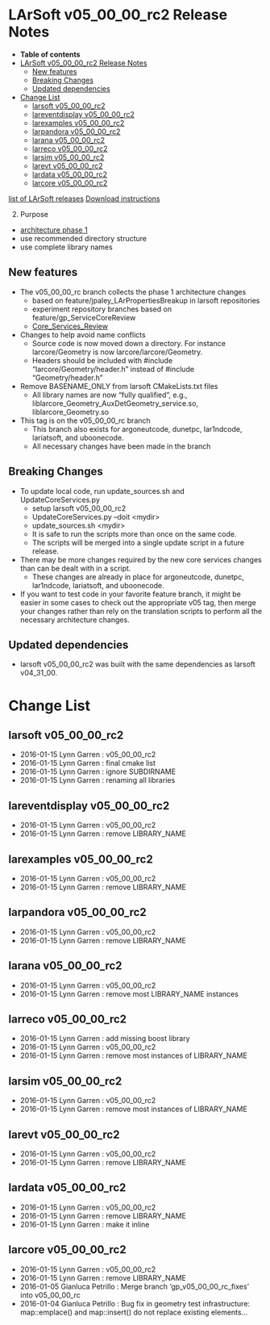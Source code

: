 LArSoft v05\_00\_00\_rc2 Release Notes
===============================================================================

-   **Table of contents**
-   [LArSoft v05\_00\_00\_rc2 Release Notes](#LArSoft-v05_00_00_rc2-Release-Notes)
    -   [New features](#New-features)
    -   [Breaking Changes](#Breaking-Changes)
    -   [Updated dependencies](#Updated-dependencies)
-   [Change List](#Change-List)
    -   [larsoft v05\_00\_00\_rc2](#larsoft-v05_00_00_rc2)
    -   [lareventdisplay v05\_00\_00\_rc2](#lareventdisplay-v05_00_00_rc2)
    -   [larexamples v05\_00\_00\_rc2](#larexamples-v05_00_00_rc2)
    -   [larpandora v05\_00\_00\_rc2](#larpandora-v05_00_00_rc2)
    -   [larana v05\_00\_00\_rc2](#larana-v05_00_00_rc2)
    -   [larreco v05\_00\_00\_rc2](#larreco-v05_00_00_rc2)
    -   [larsim v05\_00\_00\_rc2](#larsim-v05_00_00_rc2)
    -   [larevt v05\_00\_00\_rc2](#larevt-v05_00_00_rc2)
    -   [lardata v05\_00\_00\_rc2](#lardata-v05_00_00_rc2)
    -   [larcore v05\_00\_00\_rc2](#larcore-v05_00_00_rc2)

[list of LArSoft releases](LArSoft_release_list)
[Download instructions](http://scisoft.fnal.gov/scisoft/bundles/larsoft/v05_00_00_rc2/larsoft-v05_00_00_rc2.html)

2. Purpose

-   [architecture phase 1](Core_Services_Review)
-   use recommended directory structure
-   use complete library names

New features
------------------------------

-   The v05\_00\_00\_rc branch collects the phase 1 architecture changes
    -   based on feature/jpaley\_LArPropertiesBreakup in larsoft repositories
    -   experiment repository branches based on feature/gp\_ServiceCoreReview
    -   [Core\_Services\_Review](Core_Services_Review)
-   Changes to help avoid name conflicts
    -   Source code is now moved down a directory. For instance larcore/Geometry is now larcore/larcore/Geometry.
    -   Headers should be included with \#include “larcore/Geometry/header.h” instead of \#include “Geometry/header.h”
-   Remove BASENAME\_ONLY from larsoft CMakeLists.txt files
    -   All library names are now “fully qualified”, e.g., liblarcore\_Geometry\_AuxDetGeometry\_service.so, liblarcore\_Geometry.so
-   This tag is on the v05\_00\_00\_rc branch
    -   This branch also exists for argoneutcode, dunetpc, lar1ndcode, lariatsoft, and uboonecode.
    -   All necessary changes have been made in the branch

Breaking Changes
--------------------------------------

-   To update local code, run update\_sources.sh and UpdateCoreServices.py
    -   setup larsoft v05\_00\_00\_rc2
    -   UpdateCoreServices.py –doit \<mydir\>
    -   update\_sources.sh \<mydir\>
    -   It is safe to run the scripts more than once on the same code.
    -   The scripts will be merged into a single update script in a future release.
-   There may be more changes required by the new core services changes than can be dealt with in a script.
    -   These changes are already in place for argoneutcode, dunetpc, lar1ndcode, lariatsoft, and uboonecode.
-   If you want to test code in your favorite feature branch, it might be easier in some cases to check out the appropriate v05 tag, then merge your changes rather than rely on the translation scripts to perform all the necessary architecture changes.

Updated dependencies
----------------------------------------------

-   larsoft v05\_00\_00\_rc2 was built with the same dependencies as larsoft v04\_31\_00.

Change List
============================

larsoft v05\_00\_00\_rc2
---------------------------------------------------

-   2016-01-15 Lynn Garren : v05\_00\_00\_rc2
-   2016-01-15 Lynn Garren : final cmake list
-   2016-01-15 Lynn Garren : ignore SUBDIRNAME
-   2016-01-15 Lynn Garren : renaming all libraries

lareventdisplay v05\_00\_00\_rc2
-------------------------------------------------------------------

-   2016-01-15 Lynn Garren : v05\_00\_00\_rc2
-   2016-01-15 Lynn Garren : remove LIBRARY\_NAME

larexamples v05\_00\_00\_rc2
-----------------------------------------------------------

-   2016-01-15 Lynn Garren : v05\_00\_00\_rc2
-   2016-01-15 Lynn Garren : remove LIBRARY\_NAME

larpandora v05\_00\_00\_rc2
---------------------------------------------------------

-   2016-01-15 Lynn Garren : v05\_00\_00\_rc2
-   2016-01-15 Lynn Garren : remove LIBRARY\_NAME

larana v05\_00\_00\_rc2
-------------------------------------------------

-   2016-01-15 Lynn Garren : v05\_00\_00\_rc2
-   2016-01-15 Lynn Garren : remove most LIBRARY\_NAME instances

larreco v05\_00\_00\_rc2
---------------------------------------------------

-   2016-01-15 Lynn Garren : add missing boost library
-   2016-01-15 Lynn Garren : v05\_00\_00\_rc2
-   2016-01-15 Lynn Garren : remove most instances of LIBRARY\_NAME

larsim v05\_00\_00\_rc2
-------------------------------------------------

-   2016-01-15 Lynn Garren : v05\_00\_00\_rc2
-   2016-01-15 Lynn Garren : remove most instances of LIBRARY\_NAME

larevt v05\_00\_00\_rc2
-------------------------------------------------

-   2016-01-15 Lynn Garren : v05\_00\_00\_rc2
-   2016-01-15 Lynn Garren : remove LIBRARY\_NAME

lardata v05\_00\_00\_rc2
---------------------------------------------------

-   2016-01-15 Lynn Garren : v05\_00\_00\_rc2
-   2016-01-15 Lynn Garren : remove LIBRARY\_NAME
-   2016-01-15 Lynn Garren : make it inline

larcore v05\_00\_00\_rc2
---------------------------------------------------

-   2016-01-15 Lynn Garren : v05\_00\_00\_rc2
-   2016-01-15 Lynn Garren : remove LIBRARY\_NAME
-   2016-01-05 Gianluca Petrillo : Merge branch ‘gp\_v05\_00\_00\_rc\_fixes’ into v05\_00\_00\_rc
-   2016-01-04 Gianluca Petrillo : Bug fix in geometry test infrastructure: map::emplace() and map::insert() do not replace existing elements…
